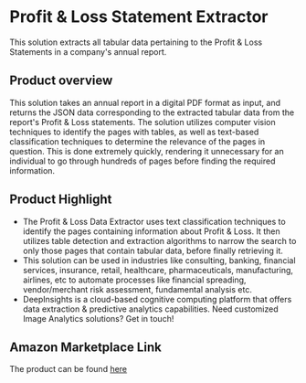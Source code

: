 # Profit & Loss Statement Extractor
This solution extracts all tabular data pertaining to the Profit &amp; Loss Statements in a company's annual report.

## Product overview
This solution takes an annual report in a digital PDF format as input, and returns the JSON data corresponding to the extracted tabular data from the report's Profit &amp; Loss statements. The solution utilizes computer vision techniques to identify the pages with tables, as well as text-based classification techniques to determine the relevance of the pages in question. This is done extremely quickly, rendering it unnecessary for an individual to go through hundreds of pages before finding the required information.

## Product Highlight 
* The Profit &amp; Loss Data Extractor uses text classification techniques to identify the pages containing information about Profit &amp; Loss. It then utilizes table detection and extraction algorithms to narrow the search to only those pages that contain tabular data, before finally retrieving it.
* This solution can be used in industries like consulting, banking, financial services, insurance, retail, healthcare, pharmaceuticals, manufacturing, airlines, etc to automate processes like financial spreading, vendor/merchant risk assessment, fundamental analysis etc.
* DeepInsights is a cloud-based cognitive computing platform that offers data extraction & predictive analytics capabilities. Need customized Image Analytics solutions? Get in touch!

## Amazon Marketplace Link
The product can be found [here](https://aws.amazon.com/marketplace/pp/prodview-jgwnh6c64tqx2)
